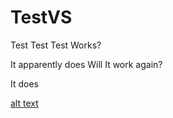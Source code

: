 # TestVS
Test Test Test
Works?

It apparently does
Will It work again?

It does

[alt text](https://github.com//NN0tan/TestVS/blob/main/BNUUY.jpg?raw=true)